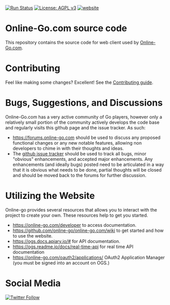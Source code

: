 [![Run Status](https://github.com/online-go/online-go.com/actions/workflows/main.yml/badge.svg)](https://github.com/online-go/online-go.com/actions)
[![License: AGPL v3](https://img.shields.io/badge/License-AGPL%20v3-blue.svg)](https://www.gnu.org/licenses/agpl-3.0)
[![website](https://img.shields.io/website-up-down-green-red/http/online-go.com/.svg?label=online-go)](https://online-go.com/)

# Online-Go.com source code

This repository contains the source code for web client used by [Online-Go.com](https://online-go.com).

# Contributing
Feel like making some changes? Excellent! See the [Contributing guide](./CONTRIBUTING.md).

# Bugs, Suggestions, and Discussions

Online-Go.com has a very active community of Go players, however only a
relatively small portion of the community actively develops the code base and
regularly visits this github page and the issue tracker. As such:

* https://forums.online-go.com should be used to discuss any proposed functional changes or any new notable features, allowing non developers to chime in with their thoughts and ideas.
* The [github issue tracker](https://github.com/online-go/online-go.com/issues) should be used to track all bugs, minor "obvious" enhancements, and accepted major enhancements. Any enhancements (and ideally bugs) posted need to be articulated in a way that it is obvious what needs to be done, partial thoughts will be closed and should be moved back to the forums for further discussion.

# Utilizing the Website
Online-go provides several resources that allows you to interact with the project to create your own. These resources help to get you started.
* https://online-go.com/developer to access documentation.
* https://github.com/online-go/online-go.com/wiki to get started and how to use the website.
* https://ogs.docs.apiary.io/# for API documentation.
* https://ogs.readme.io/docs/real-time-api for real time API documentation
* https://online-go.com/oauth2/applications/ OAuth2 Application Manager (you must be signed into an account on OGS.)

# Social Media
[![Twitter Follow](https://img.shields.io/twitter/follow/onlinegoserver.svg?style=social&label=Follow)](https://twitter.com/onlinegoserver?lang=en)
